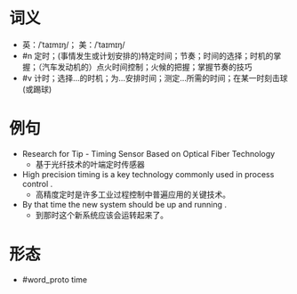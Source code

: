 # 词义
- 英：/ˈtaɪmɪŋ/； 美：/ˈtaɪmɪŋ/
- #n 定时；(事情发生或计划安排的)特定时间；节奏；时间的选择；时机的掌握；（汽车发动机的）点火时间控制；火候的把握；掌握节奏的技巧
- #v 计时；选择…的时机；为…安排时间；测定…所需的时间；在某一时刻击球(或踢球)
# 例句
- Research for Tip - Timing Sensor Based on Optical Fiber Technology
	- 基于光纤技术的叶端定时传感器
- High precision timing is a key technology commonly used in process control .
	- 高精度定时是许多工业过程控制中普遍应用的关键技术。
- By that time the new system should be up and running .
	- 到那时这个新系统应该会运转起来了。
# 形态
- #word_proto time

